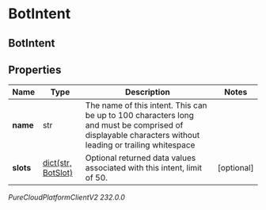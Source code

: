 # BotIntent

## BotIntent

## Properties

|Name | Type | Description | Notes|
|------------ | ------------- | ------------- | -------------|
| **name** | str | The name of this intent.  This can be up to 100 characters long and must be comprised of displayable characters without leading or trailing whitespace | |
| **slots** | [dict(str, BotSlot)](BotSlot) | Optional returned data values associated with this intent, limit of 50. | [optional] |



_PureCloudPlatformClientV2 232.0.0_
